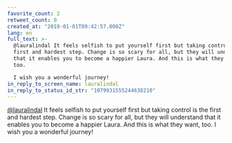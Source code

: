 ```yaml
---
favorite_count: 2
retweet_count: 0
created_at: "2019-01-01T09:42:57.000Z"
lang: en
full_text: >-
  @lauralindal It feels selfish to put yourself first but taking control is the
  first and hardest step. Change is so scary for all, but they will understand
  that it enables you to become a happier Laura. And this is what they want,
  too. 

  I wish you a wonderful journey!
in_reply_to_screen_name: lauralindal
in_reply_to_status_id_str: "1079931555244638210"
---
```


[@lauralindal](https://twitter.com/lauralindal) It feels selfish to put yourself
first but taking control is the first and hardest step. Change is so scary for
all, but they will understand that it enables you to become a happier Laura. And
this is what they want, too. I wish you a wonderful journey!
